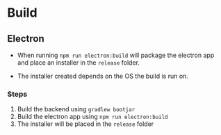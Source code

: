 # Build

## Electron

- When running `npm run electron:build` will package the electron app and place an installer in the `release` folder.

- The installer created depends on the OS the build is run on.

### Steps

1. Build the backend using `gradlew bootjar`
2. Build the electron app using `npm run electron:build`
3. The installer will be placed in the `release` folder
